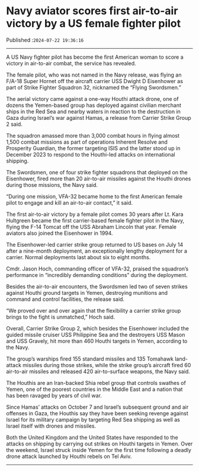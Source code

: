 # Navy aviator scores first air-to-air victory by a US female fighter pilot

Published :`2024-07-22 19:36:16`

---

A US Navy fighter pilot has become the first American woman to score a victory in air-to-air combat, the service has revealed.

The female pilot, who was not named in the Navy release, was flying an F/A-18 Super Hornet off the aircraft carrier USS Dwight D Eisenhower as part of Strike Fighter Squadron 32, nicknamed the “Flying Swordsmen.”

The aerial victory came against a one-way Houthi attack drone, one of dozens the Yemen-based group has deployed against civilian merchant ships in the Red Sea and nearby waters in reaction to the destruction in Gaza during Israel’s war against Hamas, a release from Carrier Strike Group 2 said.

The squadron amassed more than 3,000 combat hours in flying almost 1,500 combat missions as part of operations Inherent Resolve and Prosperity Guardian, the former targeting ISIS and the latter stood up in December 2023 to respond to the Houthi-led attacks on international shipping.

The Swordsmen, one of four strike fighter squadrons that deployed on the Eisenhower, fired more than 20 air-to-air missiles against the Houthi drones during those missions, the Navy said.

“During one mission, VFA-32 became home to the first American female pilot to engage and kill an air-to-air contact,” it said.

The first air-to-air victory by a female pilot comes 30 years after Lt. Kara Hultgreen became the first carrier-based female fighter pilot in the Navy, flying the F-14 Tomcat off the USS Abraham Lincoln that year. Female aviators also joined the Eisenhower in 1994.

The Eisenhower-led carrier strike group returned to US bases on July 14 after a nine-month deployment, an exceptionally lengthy deployment for a carrier. Normal deployments last about six to eight months.

Cmdr. Jason Hoch, commanding officer of VFA-32, praised the squadron’s performance in “incredibly demanding conditions” during the deployment.

Besides the air-to-air encounters, the Swordsmen led two of seven strikes against Houthi ground targets in Yemen, destroying munitions and command and control facilities, the release said.

“We proved over and over again that the flexibility a carrier strike group brings to the fight is unmatched,” Hoch said.

Overall, Carrier Strike Group 2, which besides the Eisenhower included the guided missile cruiser USS Philippine Sea and the destroyers USS Mason and USS Gravely, hit more than 460 Houthi targets in Yemen, according to the Navy.

The group’s warships fired 155 standard missiles and 135 Tomahawk land-attack missiles during those strikes, while the strike group’s aircraft fired 60 air-to-air missiles and released 420 air-to-surface weapons, the Navy said.

The Houthis are an Iran-backed Shia rebel group that controls swathes of Yemen, one of the poorest countries in the Middle East and a nation that has been ravaged by years of civil war.

Since Hamas’ attacks on October 7 and Israel’s subsequent ground and air offenses in Gaza, the Houthis say they have been seeking revenge against Israel for its military campaign by targeting Red Sea shipping as well as Israel itself with drones and missiles.

Both the United Kingdom and the United States have responded to the attacks on shipping by carrying out strikes on Houthi targets in Yemen. Over the weekend, Israel struck inside Yemen for the first time following a deadly drone attack launched by Houthi rebels on Tel Aviv.

---

